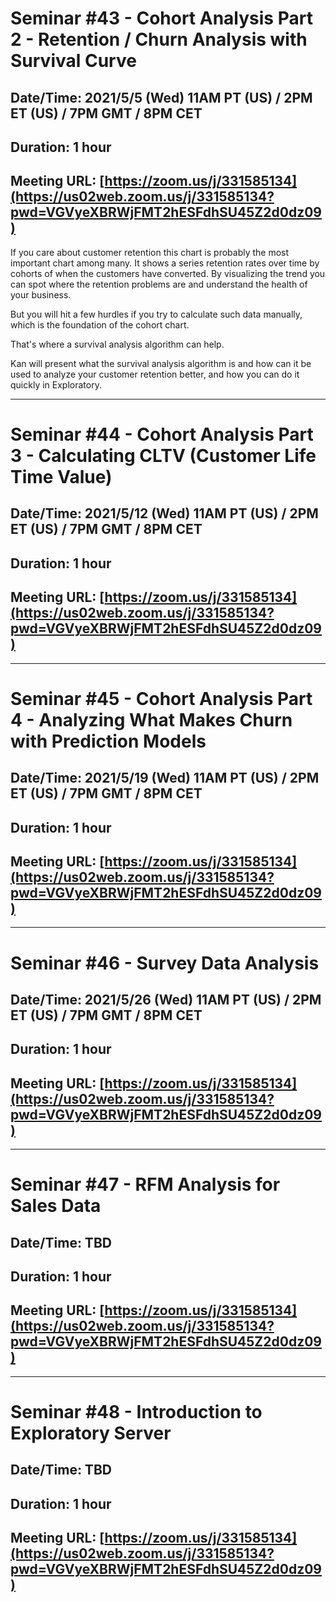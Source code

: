 # Seminar #43 - Cohort Analysis Part 2 - Retention / Churn Analysis with Survival Curve
## Date/Time: 2021/5/5 (Wed) 11AM PT (US) / 2PM ET (US) / 7PM GMT / 8PM CET
## Duration: 1 hour
## Meeting URL: [https://zoom.us/j/331585134](https://us02web.zoom.us/j/331585134?pwd=VGVyeXBRWjFMT2hESFdhSU45Z2d0dz09)

If you care about customer retention this chart is probably the most important chart among many. It shows a series retention rates over time by cohorts of when the customers have converted. By visualizing the trend you can spot where the retention problems are and understand the health of your business.

But you will hit a few hurdles if you try to calculate such data manually, which is the foundation of the cohort chart.

That's where a survival analysis algorithm can help.

Kan will present what the survival analysis algorithm is and how can it be used to analyze your customer retention better, and how you can do it quickly in Exploratory.

----

# Seminar #44 - Cohort Analysis Part 3 - Calculating CLTV (Customer Life Time Value)
## Date/Time: 2021/5/12 (Wed) 11AM PT (US) / 2PM ET (US) / 7PM GMT / 8PM CET
## Duration: 1 hour
## Meeting URL: [https://zoom.us/j/331585134](https://us02web.zoom.us/j/331585134?pwd=VGVyeXBRWjFMT2hESFdhSU45Z2d0dz09)


----

# Seminar #45 - Cohort Analysis Part 4 - Analyzing What Makes Churn with Prediction Models
## Date/Time: 2021/5/19 (Wed) 11AM PT (US) / 2PM ET (US) / 7PM GMT / 8PM CET
## Duration: 1 hour
## Meeting URL: [https://zoom.us/j/331585134](https://us02web.zoom.us/j/331585134?pwd=VGVyeXBRWjFMT2hESFdhSU45Z2d0dz09)


----

# Seminar #46 - Survey Data Analysis
## Date/Time: 2021/5/26 (Wed) 11AM PT (US) / 2PM ET (US) / 7PM GMT / 8PM CET
## Duration: 1 hour
## Meeting URL: [https://zoom.us/j/331585134](https://us02web.zoom.us/j/331585134?pwd=VGVyeXBRWjFMT2hESFdhSU45Z2d0dz09)


----

# Seminar #47 - RFM Analysis for Sales Data
## Date/Time: TBD 
## Duration: 1 hour
## Meeting URL: [https://zoom.us/j/331585134](https://us02web.zoom.us/j/331585134?pwd=VGVyeXBRWjFMT2hESFdhSU45Z2d0dz09)


----

# Seminar #48 - Introduction to Exploratory Server
## Date/Time: TBD
## Duration: 1 hour
## Meeting URL: [https://zoom.us/j/331585134](https://us02web.zoom.us/j/331585134?pwd=VGVyeXBRWjFMT2hESFdhSU45Z2d0dz09)
